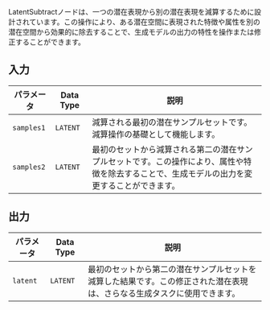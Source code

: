 
LatentSubtractノードは、一つの潜在表現から別の潜在表現を減算するために設計されています。この操作により、ある潜在空間に表現された特徴や属性を別の潜在空間から効果的に除去することで、生成モデルの出力の特性を操作または修正することができます。

## 入力

| パラメータ    | Data Type | 説明 |
|--------------|-------------|-------------|
| `samples1`   | `LATENT`    | 減算される最初の潜在サンプルセットです。減算操作の基礎として機能します。 |
| `samples2`   | `LATENT`    | 最初のセットから減算される第二の潜在サンプルセットです。この操作により、属性や特徴を除去することで、生成モデルの出力を変更することができます。 |

## 出力

| パラメータ | Data Type | 説明 |
|-----------|-------------|-------------|
| `latent`  | `LATENT`    | 最初のセットから第二の潜在サンプルセットを減算した結果です。この修正された潜在表現は、さらなる生成タスクに使用できます。 |
